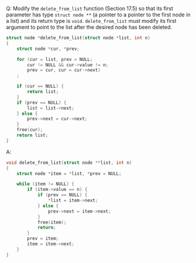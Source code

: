 Q: Modify the `delete_from_list` function (Section 17.5) so that its first
parameter has type `struct node **` (a pointer to a pointer to the first node in
a list) and its return type is `void`. `delete_from_list` must modify its first
argument to point to the list after the desired node has been deleted.

```c
struct node *delete_from_list(struct node *list, int n)
{
    struct node *cur, *prev;

    for (cur = list, prev = NULL;
        cur != NULL && cur->value != n;
        prev = cur, cur = cur->next)
    ;

    if (cur == NULL) {
        return list;
    }
    if (prev == NULL) {
        list = list->next;
    } else {
        prev->next = cur->next;
    }
    free(cur);
    return list;
}
```

A:

```c
void delete_from_list(struct node **list, int n)
{
	struct node *item = *list, *prev = NULL;

	while (item != NULL) {
		if (item->value == n) {
			if (prev == NULL) {
				*list = item->next;
			} else {
				prev->next = item->next;
			}
			free(item);
			return;
		}
		prev = item;
		item = item->next;
	}
}
```
